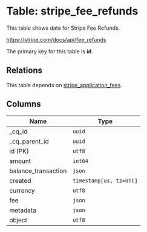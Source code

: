 # Table: stripe_fee_refunds

This table shows data for Stripe Fee Refunds.

https://stripe.com/docs/api/fee_refunds

The primary key for this table is **id**.

## Relations

This table depends on [stripe_application_fees](stripe_application_fees).

## Columns

| Name          | Type          |
| ------------- | ------------- |
|_cq_id|`uuid`|
|_cq_parent_id|`uuid`|
|id (PK)|`utf8`|
|amount|`int64`|
|balance_transaction|`json`|
|created|`timestamp[us, tz=UTC]`|
|currency|`utf8`|
|fee|`json`|
|metadata|`json`|
|object|`utf8`|